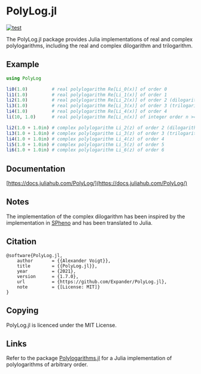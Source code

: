 PolyLog.jl
==========

[![test](https://github.com/Expander/PolyLog.jl/actions/workflows/build.yml/badge.svg)](https://github.com/Expander/PolyLog.jl/actions/workflows/build.yml)

The PolyLog.jl package provides Julia implementations of real and
complex polylogarithms, including the real and complex dilogarithm and
trilogarithm.


Example
-------

```.jl
using PolyLog

li0(1.0)         # real polylogarithm Re[Li_0(x)] of order 0
li1(1.0)         # real polylogarithm Re[Li_1(x)] of order 1
li2(1.0)         # real polylogarithm Re[Li_2(x)] of order 2 (dilogarithm)
li3(1.0)         # real polylogarithm Re[Li_3(x)] of order 3 (trilogarithm)
li4(1.0)         # real polylogarithm Re[Li_4(x)] of order 4
li(10, 1.0)      # real polylogarithm Re[Li_n(x)] of integer order n >= 0 (here: n = 10)

li2(1.0 + 1.0im) # complex polylogarithm Li_2(z) of order 2 (dilogarithm)
li3(1.0 + 1.0im) # complex polylogarithm Li_3(z) of order 3 (trilogarithm)
li4(1.0 + 1.0im) # complex polylogarithm Li_4(z) of order 4
li5(1.0 + 1.0im) # complex polylogarithm Li_5(z) of order 5
li6(1.0 + 1.0im) # complex polylogarithm Li_6(z) of order 6
```


Documentation
-------------

[https://docs.juliahub.com/PolyLog/](https://docs.juliahub.com/PolyLog/)


Notes
-----

The implementation of the complex dilogarithm has been inspired by the
implementation in [SPheno](https://spheno.hepforge.org) and has been
translated to Julia.


Citation
--------

~~~.bibtex
@software{PolyLog.jl,
    author       = {{Alexander Voigt}},
    title        = {{PolyLog.jl}},
    year         = {2021},
    version      = {1.7.0},
    url          = {https://github.com/Expander/PolyLog.jl},
    note         = {[License: MIT]}
}
~~~


Copying
-------

PolyLog.jl is licenced under the MIT License.


Links
-----

Refer to the package
[Polylogarithms.jl](https://github.com/mroughan/Polylogarithms.jl) for
a Julia implementation of polylogarithms of arbitrary order.
